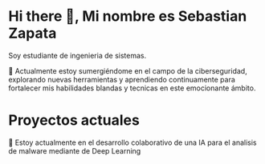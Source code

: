 # Hi there 👋, Mi nombre es Sebastian Zapata


Soy estudiante de ingenieria de sistemas.

🌱 Actualmente estoy sumergiéndome en el campo de la ciberseguridad, explorando nuevas herramientas y aprendiendo continuamente para fortalecer mis habilidades blandas y tecnicas en este emocionante ámbito.

# Proyectos actuales

👯 Estoy actualmente en el desarrollo colaborativo de una IA para el analisis de malware mediante de Deep Learning
